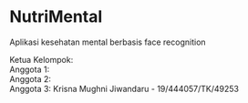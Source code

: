 # NutriMental

Aplikasi kesehatan mental berbasis face recognition

Ketua Kelompok:
<br>
Anggota 1:
<br>
Anggota 2: 
<br>
Anggota 3: Krisna Mughni Jiwandaru - 19/444057/TK/49253
